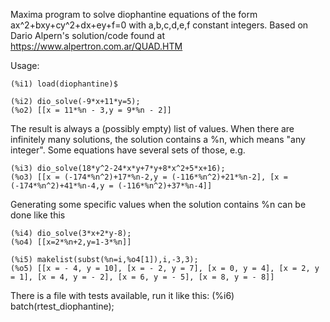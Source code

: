 Maxima program to solve diophantine equations of the form ax^2+bxy+cy^2+dx+ey+f=0 with a,b,c,d,e,f constant integers.
Based on Dario Alpern's solution/code found at https://www.alpertron.com.ar/QUAD.HTM

Usage:

	(%i1) load(diophantine)$

	(%i2) dio_solve(-9*x+11*y=5);
	(%o2) [[x = 11*%n - 3,y = 9*%n - 2]]

The result is always a (possibly empty) list of values. When there are infinitely many solutions, the solution contains a %n, which means "any integer". Some equations have several sets of those, e.g.

	(%i3) dio_solve(18*y^2-24*x*y+7*y+8*x^2+5*x+16);
	(%o3) [[x = (-174*%n^2)+17*%n-2,y = (-116*%n^2)+21*%n-2], [x = (-174*%n^2)+41*%n-4,y = (-116*%n^2)+37*%n-4]]

Generating some specific values when the solution contains %n can be done like this

	(%i4) dio_solve(3*x+2*y-8);
	(%o4) [[x=2*%n+2,y=1-3*%n]]

	(%i5) makelist(subst(%n=i,%o4[1]),i,-3,3);
	(%o5) [[x = - 4, y = 10], [x = - 2, y = 7], [x = 0, y = 4], [x = 2, y = 1], [x = 4, y = - 2], [x = 6, y = - 5], [x = 8, y = - 8]]

There is a file with tests available, run it like this:
	(%i6) batch(rtest_diophantine);

